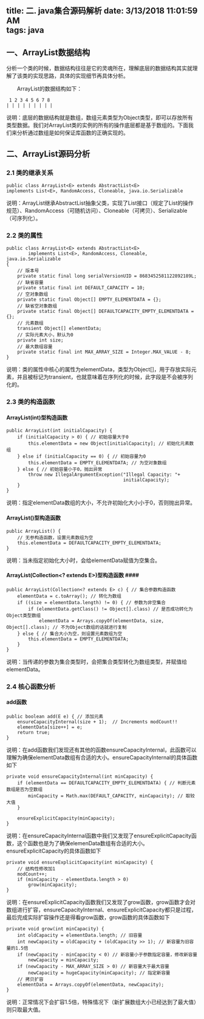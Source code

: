 title: 二. java集合源码解析
date: 3/13/2018 11:01:59 AM  
tags: java
---

## 一、ArrayList数据结构 ##

分析一个类的时候，数据结构往往是它的灵魂所在，理解底层的数据结构其实就理解了该类的实现思路，具体的实现细节再具体分析。

　　ArrayList的数据结构如下：

	 1 2 3 4 5 6 7 8 
	| | | | | | | | |

说明：底层的数据结构就是数组，数组元素类型为Object类型，即可以存放所有类型数据。我们对ArrayList类的实例的所有的操作底层都是基于数组的。下面我们来分析通过数组是如何保证库函数的正确实现的。

## 二、ArrayList源码分析 ##

### 2.1 类的继承关系 ###

	public class ArrayList<E> extends AbstractList<E> 
	implements List<E>, RandomAccess, Cloneable, java.io.Serializable

说明：ArrayList继承AbstractList抽象父类，实现了List接口（规定了List的操作规范）、RandomAccess（可随机访问）、Cloneable（可拷贝）、Serializable（可序列化）。

### 2.2 类的属性 ###

	public class ArrayList<E> extends AbstractList<E>
	        implements List<E>, RandomAccess, Cloneable, java.io.Serializable
	{
	    // 版本号
	    private static final long serialVersionUID = 8683452581122892189L;
	    // 缺省容量
	    private static final int DEFAULT_CAPACITY = 10;
	    // 空对象数组
	    private static final Object[] EMPTY_ELEMENTDATA = {};
	    // 缺省空对象数组
	    private static final Object[] DEFAULTCAPACITY_EMPTY_ELEMENTDATA = {};
	    // 元素数组
	    transient Object[] elementData;
	    // 实际元素大小，默认为0
	    private int size;
	    // 最大数组容量
	    private static final int MAX_ARRAY_SIZE = Integer.MAX_VALUE - 8;
	}

说明：类的属性中核心的属性为elementData，类型为Object[]，用于存放实际元素，并且被标记为transient，也就意味着在序列化的时候，此字段是不会被序列化的。

### 2.3 类的构造函数 ###

#### ArrayList(int)型构造函数 ####

	public ArrayList(int initialCapacity) {
        if (initialCapacity > 0) { // 初始容量大于0
            this.elementData = new Object[initialCapacity]; // 初始化元素数组
        } else if (initialCapacity == 0) { // 初始容量为0
            this.elementData = EMPTY_ELEMENTDATA; // 为空对象数组
        } else { // 初始容量小于0，抛出异常
            throw new IllegalArgumentException("Illegal Capacity: "+
                                               initialCapacity);
        }
    }

说明：指定elementData数组的大小，不允许初始化大小小于0，否则抛出异常。

#### ArrayList()型构造函数 ####

	public ArrayList() { 
        // 无参构造函数，设置元素数组为空 
        this.elementData = DEFAULTCAPACITY_EMPTY_ELEMENTDATA;
    }

说明：当未指定初始化大小时，会给elementData赋值为空集合。

#### ArrayList(Collection<? extends E>)型构造函数 ####　

	public ArrayList(Collection<? extends E> c) { // 集合参数构造函数
        elementData = c.toArray(); // 转化为数组
        if ((size = elementData.length) != 0) { // 参数为非空集合
            if (elementData.getClass() != Object[].class) // 是否成功转化为Object类型数组
                elementData = Arrays.copyOf(elementData, size, Object[].class); // 不为Object数组的话就进行复制
        } else { // 集合大小为空，则设置元素数组为空
            this.elementData = EMPTY_ELEMENTDATA;
        }
    }

说明：当传递的参数为集合类型时，会把集合类型转化为数组类型，并赋值给elementData。

### 2.4 核心函数分析 ###

#### add函数 ####

 	public boolean add(E e) { // 添加元素
        ensureCapacityInternal(size + 1);  // Increments modCount!!
        elementData[size++] = e;
        return true;
    }

说明：在add函数我们发现还有其他的函数ensureCapacityInternal，此函数可以理解为确保elementData数组有合适的大小。ensureCapacityInternal的具体函数如下

	private void ensureCapacityInternal(int minCapacity) {
        if (elementData == DEFAULTCAPACITY_EMPTY_ELEMENTDATA) { // 判断元素数组是否为空数组
            minCapacity = Math.max(DEFAULT_CAPACITY, minCapacity); // 取较大值
        }
       
        ensureExplicitCapacity(minCapacity);
    }

说明：在ensureCapacityInternal函数中我们又发现了ensureExplicitCapacity函数，这个函数也是为了确保elemenData数组有合适的大小。ensureExplicitCapacity的具体函数如下

	private void ensureExplicitCapacity(int minCapacity) {
        // 结构性修改加1
        modCount++;
        if (minCapacity - elementData.length > 0)
            grow(minCapacity);
    }

说明：在ensureExplicitCapacity函数我们又发现了grow函数，grow函数才会对数组进行扩容，ensureCapacityInternal、ensureExplicitCapacity都只是过程，最后完成实际扩容操作还是得看grow函数，grow函数的具体函数如下　

    private void grow(int minCapacity) {
        int oldCapacity = elementData.length; // 旧容量
        int newCapacity = oldCapacity + (oldCapacity >> 1); // 新容量为旧容量的1.5倍
        if (newCapacity - minCapacity < 0) // 新容量小于参数指定容量，修改新容量
            newCapacity = minCapacity;
        if (newCapacity - MAX_ARRAY_SIZE > 0) // 新容量大于最大容量
            newCapacity = hugeCapacity(minCapacity); // 指定新容量
        // 拷贝扩容
        elementData = Arrays.copyOf(elementData, newCapacity);
    }

说明：正常情况下会扩容1.5倍，特殊情况下（新扩展数组大小已经达到了最大值）则只取最大值。